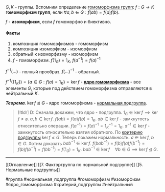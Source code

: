 $G, K$ - группы.
Вспомним определение [гомоморфизма групп](obsidian://open?vault=algebra%203&file=%D0%A2%D0%B5%D0%BE%D1%80%D0%B8%D1%8F%20%D0%B3%D1%80%D1%83%D0%BF%D0%BF%2F2.%20%D0%98%D0%B7%D0%BE%D0%BC%D0%BE%D1%80%D1%84%D0%B8%D0%B7%D0%BC%20%D0%B3%D1%80%D1%83%D0%BF%D0%BF):
$f: G\to K$ **гомоморфизм групп**, если $\forall a, b \in G: f(ab)=f(a)f(b)$.

$f$ - **изоморфизм**, если $f$ гомоморфно и биективно.

#### Факты
1. композиция гомоморфизмов - гомоморфизм
2. композиция изоморфизм - изоморфизм
3. обратный к изоморфизму - изоморфизм
4. $f$ - гомоморфизм. $f(1_G) = 1_K,\ f(a^{-1}) = f(a)^{-1}$

$f^{-1}(\dots)$ - полный прообраз.
$f(\dotsc)^{-1}$ - обратный.

$f^{-1}\big(\{1_K\}\big) = \{a \in G: f(a) = 1_K\} = \ker f$ - <ins>**ядро гомоморфизма**</ins> - все элементы $G$, которые под действием гомоморфизма отправляются в нейтральный $K$. 

***Теорема***. $\ker f \unlhd G$ - ядро гомоморфизма - [нормальная подгруппа](obsidian://open?vault=algebra%203&file=%D0%94%D0%B5%D0%B9%D1%81%D1%82%D0%B2%D0%B8%D0%B5%20%D0%B3%D1%80%D1%83%D0%BF%D0%BF%20%D0%BD%D0%B0%20%D0%BC%D0%BD%D0%BE%D0%B6%D0%B5%D1%81%D1%82%D0%B2%D0%B0%D1%85%2F5.%20%D0%9D%D0%BE%D1%80%D0%BC%D0%B0%D0%BB%D1%8C%D0%BD%D1%8B%D0%B5%20%D0%BF%D0%BE%D0%B4%D0%B3%D1%80%D1%83%D0%BF%D0%BF%D1%8B).
>[!tldr] D:
>Сначала докажем, что ядро - подгруппа.
>$1_G \in \ker f \implies \ker f \neq \varnothing$.
>$a, b \in \ker f$.
>$f(ab) = f(a)f(b) = 1_K$.
>$ab \in \ker f$ - замкнутость относительно операции.
>$f(a^{-1}) = f(a)^{-1} = 1_K^{-1}=1_K$.
>$a^{-1} \in \ker f$ - замкнутость относительно взятия обратного.
>По [критерию подгруппы](obsidian://open?vault=algebra%203&file=%D0%A2%D0%B5%D0%BE%D1%80%D0%B8%D1%8F%20%D0%B3%D1%80%D1%83%D0%BF%D0%BF%2F3.%20%D0%9F%D0%BE%D0%B4%D0%B3%D1%80%D1%83%D0%BF%D0%BF%D1%8B) $\ker f \le G$.
>Теперь покажем нормальность.
>$a \in \ker f,\ b \in G$.
>Хотим доказать $bab^{-1} \in \ker f$.
>$f(bab^{-1})=f(b)f(a)f(b^{-1}) = f(b)f(b^{-1})=f(bb^{-1})=f(1_G) = 1_K$.
>$bab^{-1} \in \ker f\quad \forall b \in G \implies \ker f \unlhd G$.

---
[[Оглавление]]
[[7. Факторгруппа по нормальной подгруппе]]
[[5. Нормальные подгруппы]]

#группа 
#нормальная_подгруппа 
#гомоморфизм 
#изоморфизм 
#ядро_гомоморфизма
#критерий_подгруппы 
#нейтральный 
